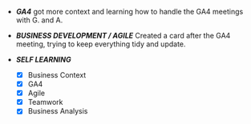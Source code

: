 - ***GA4*** got more context and learning how to handle the GA4 meetings with G. and A.

- ***BUSINESS DEVELOPMENT / AGILE*** Created a card after the GA4 meeting, trying to keep everything tidy and update.

- ***SELF LEARNING***






  - [x] Business Context
  - [x] GA4
  - [X] Agile
  - [x] Teamwork
  - [x] Business Analysis
